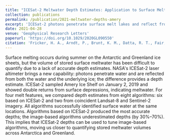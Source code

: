 ```yaml
---
title: "ICESat-2 Meltwater Depth Estimates: Application to Surface Melt on Amery Ice Shelf, East Antarctica"
collection: publications
permalink: /publication/2021-meltwater-depths-amery
excerpt: 'ICESat-2 photons penetrate surface melt lakes and reflect from both the water surface and the underlying ice, providing depth estimates. We compared depths from eight algorithms (six ICESat-2 and two image-based) for four lakes present on Amery Ice Shelf in January 2019. Depths from ICESat-2 were more accurate than from imagery (30%–70% too low); merging these data will improve estimates ice-sheet wide.'
date: 2021-04-28
venue: 'Geophysical Research Letters'
paperurl: 'https://doi.org/10.1029/2020GL090550'
citation: 'Fricker, H. A., Arndt, P., Brunt, K. M., Datta, R. T., Fair, Z., Jasinski, M. F., ... & Wouters, B. (2021). ICESat‐2 meltwater depth estimates: application to surface melt on amery ice shelf, East Antarctica. Geophysical Research Letters, 48(8), e2020GL090550.'
---
```


Surface melting occurs during summer on the Antarctic and Greenland ice sheets, but the volume of stored surface meltwater has been difficult to quantify due to a lack of accurate depth estimates. NASA's ICESat-2 laser altimeter brings a new capability: photons penetrate water and are reflected from both the water and the underlying ice; the difference provides a depth estimate. ICESat-2 sampled Amery Ice Shelf on January 2, 2019 and showed double returns from surface depressions, indicating meltwater. For four melt features, we compared depth estimates from eight algorithms: six based on ICESat-2 and two from coincident Landsat-8 and Sentinel-2 imagery. All algorithms successfully identified surface water at the same locations. Algorithms based on ICESat-2 produced the most accurate depths; the image-based algorithms underestimated depths (by 30%–70%). This implies that ICESat-2 depths can be used to tune image-based algorithms, moving us closer to quantifying stored meltwater volumes across Antarctica and Greenland.
